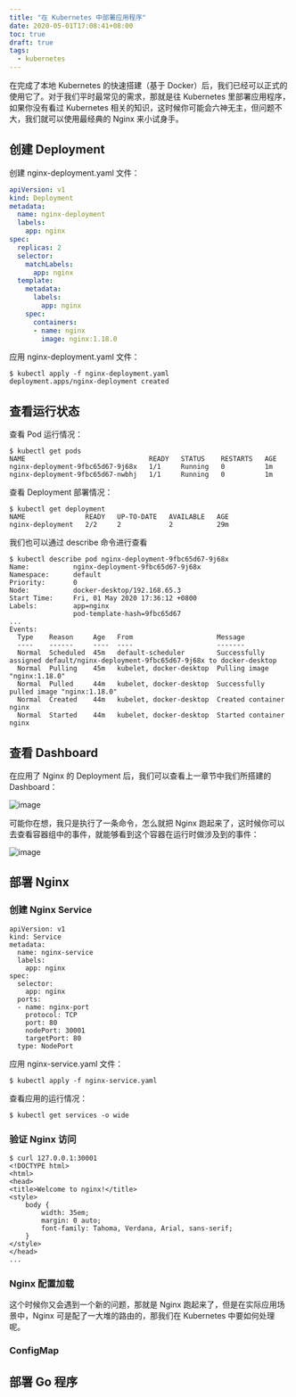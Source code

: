 ```yaml
---
title: "在 Kubernetes 中部署应用程序"
date: 2020-05-01T17:08:41+08:00
toc: true
draft: true
tags: 
  - kubernetes
---
```


在完成了本地 Kubernetes 的快速搭建（基于 Docker）后，我们已经可以正式的使用它了。对于我们平时最常见的需求，那就是往 Kubernetes 里部署应用程序，如果你没有看过 Kubernetes 相关的知识，这时候你可能会六神无主，但问题不大，我们就可以使用最经典的 Nginx 来小试身手。


## 创建 Deployment

创建 nginx-deployment.yaml 文件：

```yaml
apiVersion: v1
kind: Deployment
metadata:
  name: nginx-deployment
  labels:
    app: nginx
spec:
  replicas: 2
  selector:
    matchLabels:
      app: nginx
  template:
    metadata:
      labels:
        app: nginx
    spec:
      containers:
      - name: nginx
        image: nginx:1.18.0
```

应用 nginx-deployment.yaml 文件：

```
$ kubectl apply -f nginx-deployment.yaml
deployment.apps/nginx-deployment created
```

## 查看运行状态

查看 Pod 运行情况：

```
$ kubectl get pods
NAME                               READY   STATUS    RESTARTS   AGE
nginx-deployment-9fbc65d67-9j68x   1/1     Running   0          1m
nginx-deployment-9fbc65d67-nwbhj   1/1     Running   0          1m
```

查看 Deployment 部署情况：

```
$ kubectl get deployment
NAME               READY   UP-TO-DATE   AVAILABLE   AGE
nginx-deployment   2/2     2            2           29m
```

我们也可以通过 describe 命令进行查看

```
$ kubectl describe pod nginx-deployment-9fbc65d67-9j68x
Name:           nginx-deployment-9fbc65d67-9j68x
Namespace:      default
Priority:       0
Node:           docker-desktop/192.168.65.3
Start Time:     Fri, 01 May 2020 17:36:12 +0800
Labels:         app=nginx
                pod-template-hash=9fbc65d67
...
Events:
  Type    Reason     Age   From                     Message
  ----    ------     ----  ----                     -------
  Normal  Scheduled  45m   default-scheduler        Successfully assigned default/nginx-deployment-9fbc65d67-9j68x to docker-desktop
  Normal  Pulling    45m   kubelet, docker-desktop  Pulling image "nginx:1.18.0"
  Normal  Pulled     44m   kubelet, docker-desktop  Successfully pulled image "nginx:1.18.0"
  Normal  Created    44m   kubelet, docker-desktop  Created container nginx
  Normal  Started    44m   kubelet, docker-desktop  Started container nginx
```

## 查看 Dashboard

在应用了 Nginx 的 Deployment 后，我们可以查看上一章节中我们所搭建的 Dashboard：

![image](https://image.eddycjy.com/8e08a407d9333759e99a5f09f18e6e8c.jpg)

可能你在想，我只是执行了一条命令，怎么就把 Nginx 跑起来了，这时候你可以去查看容器组中的事件，就能够看到这个容器在运行时做涉及到的事件：

![image](https://image.eddycjy.com/8d96979504a96c5d5b60fad3eeb35060.jpg)

## 部署 Nginx

### 创建 Nginx Service

```
apiVersion: v1
kind: Service
metadata:
  name: nginx-service
  labels:
    app: nginx
spec:
  selector:
    app: nginx
  ports:
  - name: nginx-port
    protocol: TCP
    port: 80
    nodePort: 30001
    targetPort: 80
  type: NodePort
```

应用 nginx-service.yaml 文件：

```
$ kubectl apply -f nginx-service.yaml
```

查看应用的运行情况：

```
$ kubectl get services -o wide
```

### 验证 Nginx 访问

```
$ curl 127.0.0.1:30001
<!DOCTYPE html>
<html>
<head>
<title>Welcome to nginx!</title>
<style>
    body {
        width: 35em;
        margin: 0 auto;
        font-family: Tahoma, Verdana, Arial, sans-serif;
    }
</style>
</head>
...
```


### Nginx 配置加载

这个时候你又会遇到一个新的问题，那就是 Nginx 跑起来了，但是在实际应用场景中，Nginx 可是配了一大堆的路由的，那我们在 Kubernetes 中要如何处理呢。

### ConfigMap


## 部署 Go 程序